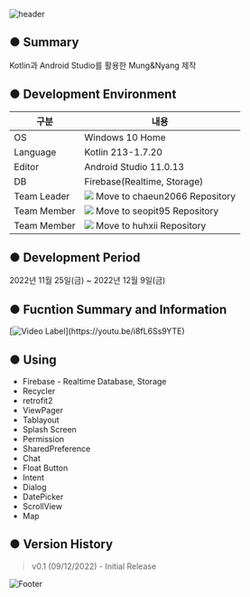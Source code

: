 ![header](https://capsule-render.vercel.app/api?type=waving&color=gradient&height=200&section=header&text=🐶Mung_Nyang🐱&fontSize=55)

● Summary
---------------------------
Kotlin과 Android Studio를 활용한 Mung&Nyang 제작

● Development Environment
-------------
|구분|내용|
|---|------------------|
|OS|Windows 10 Home|
|Language|Kotlin 213-1.7.20|
|Editor|Android Studio 11.0.13|
|DB|Firebase(Realtime, Storage)|
|Team Leader|<a href="https://github.com/chaeun2066"><img src="https://img.shields.io/badge/Github-F05032?style=flat-square&logo=github&logoColor=white"/></a> Move to chaeun2066 Repository|
|Team Member|<a href="https://github.com/seopit95"><img src="https://img.shields.io/badge/Github-F05032?style=flat-square&logo=github&logoColor=white"/></a> Move to seopit95 Repository|
|Team Member|<a href="https://github.com/huhxii"><img src="https://img.shields.io/badge/Github-F05032?style=flat-square&logo=github&logoColor=white"/></a> Move to huhxii Repository|

● Development Period
----------------
2022년 11월 25일(금) ~ 2022년 12월 9일(금)


● Fucntion Summary and Information
-------------

[![Video Label](http://img.youtube.com/vi/i8fL6Ss9YTE/![멍앤냥-썸네일-001](https://user-images.githubusercontent.com/114280483/211134772-e9a12554-beb8-49de-a523-d7d9fc0e8433.jpg))](https://youtu.be/i8fL6Ss9YTE)


● Using
-------------
+ Firebase - Realtime Database, Storage
+ Recycler
+ retrofit2
+ ViewPager
+ Tablayout
+ Splash Screen
+ Permission
+ SharedPreference
+ Chat
+ Float Button
+ Intent
+ Dialog
+ DatePicker
+ ScrollView
+ Map

● Version History
-------------
> v0.1 (09/12/2022) - Initial Release

![Footer](https://capsule-render.vercel.app/api?type=waving&color=gradient&height=200&section=footer)
